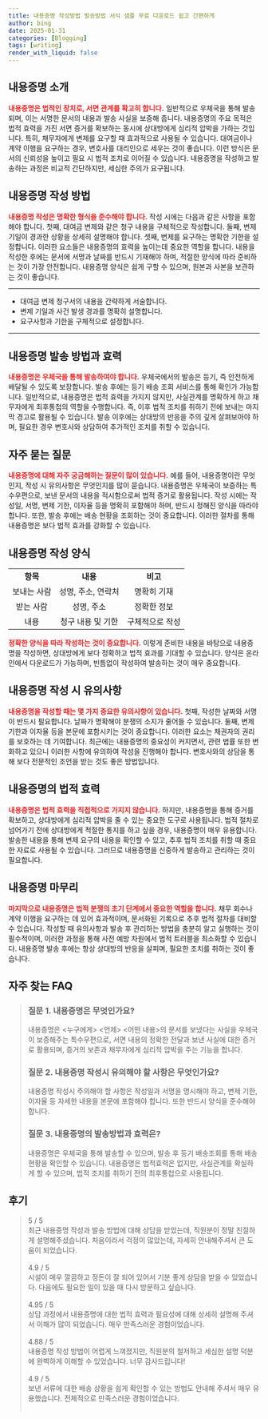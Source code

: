 ```yaml
---
title: 내용증명 작성방법 발송방법 서식 샘플 무료 다운로드 쉽고 간편하게
author: bing
date: 2025-01-31
categories: [Blogging]
tags: [writing]
render_with_liquid: false
---
```



<h2 id='내용증명_소개'>내용증명 소개</h2>

<p><b><span style="color: #ee2323;">내용증명은 법적인 장치로, 서면 관계를 확고히 합니다.</span></b> 일반적으로 우체국을 통해 발송되며, 이는 서명한 문서의 내용과 발송 사실을 보증해 줍니다. 내용증명의 주요 목적은 법적 효력을 가진 서면 증거를 확보하는 동시에 상대방에게 심리적 압박을 가하는 것입니다. 특히, 채무자에게 변제를 요구할 때 효과적으로 사용될 수 있습니다. 대여금이나 계약 이행을 요구하는 경우, 변호사를 대리인으로 세우는 것이 좋습니다. 이런 방식은 문서의 신뢰성을 높이고 필요 시 법적 조치로 이어질 수 있습니다. 내용증명을 작성하고 발송하는 과정은 비교적 간단하지만, 세심한 주의가 요구됩니다.</p>

<h2 id='내용증명_작성방법'>내용증명 작성 방법</h2>

<p><b><span style="color: #ee2323;">내용증명 작성은 명확한 형식을 준수해야 합니다.</span></b> 작성 시에는 다음과 같은 사항을 포함해야 합니다. 첫째, 대여금 변제와 같은 청구 내용을 구체적으로 작성합니다. 둘째, 변제 기일이 경과한 상황을 상세히 설명해야 합니다. 셋째, 변제를 요구하는 명확한 기한을 설정합니다. 이러한 요소들은 내용증명의 효력을 높이는데 중요한 역할을 합니다. 내용을 작성한 후에는 문서에 서명과 날짜를 반드시 기재해야 하며, 적절한 양식에 따라 준비하는 것이 가장 안전합니다. 내용증명 양식은 쉽게 구할 수 있으며, 원본과 사본을 보관하는 것이 좋습니다.</p>

<hr />

<ul>
    <li>대여금 변제 청구서의 내용을 간략하게 서술합니다.</li>
    <li>변제 기일과 사건 발생 경과를 명확히 설명합니다.</li>
    <li>요구사항과 기한을 구체적으로 설정합니다.</li>
</ul>

<hr />

<h2 id='내용증명_발송방법'>내용증명 발송 방법과 효력</h2>

<p><b><span style="color: #ee2323;">내용증명은 우체국을 통해 발송하여야 합니다.</span></b> 우체국에서의 발송은 등기, 즉 안전하게 배달될 수 있도록 보장합니다. 발송 후에는 등기 배송 조회 서비스를 통해 확인가 가능합니다. 일반적으로, 내용증명은 법적 효력을 가지지 않지만, 사실관계를 명확하게 하고 채무자에게 최후통첩의 역할을 수행합니다. 즉, 이후 법적 조치를 취하기 전에 보내는 마지막 경고로 활용될 수 있습니다. 발송 이후에는 상대방의 반응을 주의 깊게 살펴보아야 하며, 필요한 경우 변호사와 상담하여 추가적인 조치를 취할 수 있습니다.</p>

<h2 id='자주_묻는_질문'>자주 묻는 질문</h2>

<p><b><span style="color: #ee2323;">내용증명에 대해 자주 궁금해하는 질문이 많이 있습니다.</span></b> 예를 들어, 내용증명이란 무엇인지, 작성 시 유의사항은 무엇인지를 많이 묻습니다. 내용증명은 우체국이 보증하는 특수우편으로, 보낸 문서의 내용을 적시함으로써 법적 증거로 활용됩니다. 작성 시에는 작성일, 서명, 변제 기한, 이자율 등을 명확히 포함해야 하며, 반드시 정해진 양식을 따라야 합니다. 또한, 발송 후에는 배송 현황을 조회하는 것이 중요합니다. 이러한 절차를 통해 내용증명은 보다 법적 효과를 강화할 수 있습니다.</p>

<h2 id='내용증명_작성_양식'>내용증명 작성 양식</h2>

<table>
    <tr>
        <td style="text-align: center; height: 17px;"><b>항목</b></td>
        <td style="text-align: center; height: 17px;"><b>내용</b></td>
        <td style="text-align: center; height: 17px;"><b>비고</b></td>
    </tr>
    <tr>
        <td style="text-align: center; height: 17px;">보내는 사람</td>
        <td style="text-align: center; height: 17px;">성명, 주소, 연락처</td>
        <td style="text-align: center; height: 17px;">명확히 기재</td>
    </tr>
    <tr>
        <td style="text-align: center; height: 17px;">받는 사람</td>
        <td style="text-align: center; height: 17px;">성명, 주소</td>
        <td style="text-align: center; height: 17px;">정확한 정보</td>
    </tr>
    <tr>
        <td style="text-align: center; height: 17px;">내용</td>
        <td style="text-align: center; height: 17px;">청구 내용 및 기한</td>
        <td style="text-align: center; height: 17px;">구체적으로 작성</td>
    </tr>
</table>

<p><b><span style="color: #ee2323;">정확한 양식을 따라 작성하는 것이 중요합니다.</span></b> 이렇게 준비한 내용을 바탕으로 내용증명을 작성하면, 상대방에게 보다 정확하고 법적 효과를 기대할 수 있습니다. 양식은 온라인에서 다운로드가 가능하며, 빈틈없이 작성하여 발송하는 것이 매우 중요합니다.</p>

<h2 id='내용증명_유의사항'>내용증명 작성 시 유의사항</h2>

<p><b><span style="color: #ee2323;">내용증명을 작성할 때는 몇 가지 중요한 유의사항이 있습니다.</span></b> 첫째, 작성한 날짜와 서명이 반드시 필요합니다. 날짜가 명확해야 분쟁의 소지가 줄어들 수 있습니다. 둘째, 변제 기한과 이자율 등을 본문에 포함시키는 것이 중요합니다. 이러한 요소는 채권자의 권리를 보호하는 데 기여합니다. 최근에는 내용증명의 중요성이 커지면서, 관련 법률 또한 변화하고 있으니 이러한 사항에 유의하여 작성을 진행해야 합니다. 변호사와의 상담을 통해 보다 전문적인 조언을 받는 것도 좋은 방법입니다.</p>

<h2 id='내용증명_효력'>내용증명의 법적 효력</h2>

<p><b><span style="color: #ee2323;">내용증명은 법적 효력을 직접적으로 가지지 않습니다.</span></b> 하지만, 내용증명을 통해 증거를 확보하고, 상대방에게 심리적 압박을 줄 수 있는 중요한 도구로 사용됩니다. 법적 절차로 넘어가기 전에 상대방에게 적절한 통지를 하고 싶을 경우, 내용증명이 매우 유용합니다. 발송한 내용을 통해 변제 요구의 내용을 확인할 수 있고, 추후 법적 조치를 취할 때 중요한 자료로 사용될 수 있습니다. 그러므로 내용증명을 신중하게 발송하고 관리하는 것이 필요합니다.</p>

<h2 id='마무리'>내용증명 마무리</h2>

<p><b><span style="color: #ee2323;">마지막으로 내용증명은 법적 분쟁의 초기 단계에서 중요한 역할을 합니다.</span></b> 채무 회수나 계약 이행을 요구하는 데 있어 효과적이며, 문서화된 기록으로 추후 법적 절차를 대비할 수 있습니다. 작성할 때 유의사항과 발송 후 관리하는 방법을 충분히 알고 실행하는 것이 필수적이며, 이러한 과정을 통해 사전 예방 차원에서 법적 트러블을 최소화할 수 있습니다. 내용증명 발송 후에는 항상 상대방의 반응을 살피며, 필요한 조치를 취하는 것이 좋습니다.</p>


<h2 id='자주_찾는_FAQ'>자주 찾는 FAQ</h2>
<div itemscope="" itemtype="https://schema.org/FAQPage"> 
<blockquote> 
<div itemscope="" itemprop="mainEntity" itemtype="https://schema.org/Question"> 
<h3 itemprop="name">질문 1. 내용증명은 무엇인가요?</h3> 
<div itemscope="" itemprop="acceptedAnswer" itemtype="https://schema.org/Answer"> 
<span itemprop="text"> <p>내용증명은 <누구에게> <언제> <어떤 내용>의 문서를 보냈다는 사실을 우체국이 보증해주는 특수우편으로, 서면 내용의 정확한 전달과 보낸 사실에 대한 증거로 활용되며, 증거의 보존과 채무자에게 심리적 압박을 주는 기능을 합니다.</p> </span> 
</div> 
</div> 
<div itemscope="" itemprop="mainEntity" itemtype="https://schema.org/Question"> 
<h3 itemprop="name">질문 2. 내용증명 작성시 유의해야 할 사항은 무엇인가요?</h3> 
<div itemscope="" itemprop="acceptedAnswer" itemtype="https://schema.org/Answer"> 
<span itemprop="text"> <p>내용증명 작성시 주의해야 할 사항은 작성일과 서명을 명시해야 하고, 변제 기한, 이자율 등 자세한 내용을 본문에 포함해야 합니다. 또한 반드시 양식을 준수해야 합니다.</p> </span> 
</div> 
</div> 
<div itemscope="" itemprop="mainEntity" itemtype="https://schema.org/Question"> 
<h3 itemprop="name">질문 3. 내용증명의 발송방법과 효력은?</h3> 
<div itemscope="" itemprop="acceptedAnswer" itemtype="https://schema.org/Answer"> 
<span itemprop="text"> <p>내용증명은 우체국을 통해 발송할 수 있으며, 발송 후 등기 배송조회를 통해 배송 현황을 확인할 수 있습니다. 내용증명은 법적효력은 없지만, 사실관계를 확실하게 할 수 있으며, 법적 조치를 취하기 전의 최후통첩으로 사용됩니다.</p> </span> 
</div> 
</div> 
</blockquote> 
</div>
<h2 id='후기'>후기</h2>
<div itemscope itemtype="https://schema.org/Product">
  <blockquote>
  <div itemprop="review" itemscope itemtype="https://schema.org/Review">
      <div itemprop="reviewRating" itemscope itemtype="https://schema.org/Rating"> <span itemprop="ratingValue">5</span> / <span itemprop="bestRating">5</span> </div>
      <span itemprop="reviewBody">최근 내용증명 작성과 발송 방법에 대해 상담을 받았는데, 직원분이 정말 친절하게 설명해주셨습니다. 처음이라서 걱정이 많았는데, 자세히 안내해주셔서 큰 도움이 되었습니다.</span>
  </div>
  <br>
  <div itemprop="review" itemscope itemtype="https://schema.org/Review">
      <div itemprop="reviewRating" itemscope itemtype="https://schema.org/Rating"> <span itemprop="ratingValue">4.9</span> / <span itemprop="bestRating">5</span> </div>
      <span itemprop="reviewBody">시설이 매우 깔끔하고 정돈이 잘 되어 있어서 기분 좋게 상담을 받을 수 있었습니다. 다음에도 필요한 일이 있을 때 다시 방문하고 싶습니다.</span>
  </div>
  <br>
  <div itemprop="review" itemscope itemtype="https://schema.org/Review">
      <div itemprop="reviewRating" itemscope itemtype="https://schema.org/Rating"> <span itemprop="ratingValue">4.95</span> / <span itemprop="bestRating">5</span> </div>
      <span itemprop="reviewBody">상담 과정에서 내용증명에 대한 법적 효력과 필요성에 대해 상세히 설명해 주셔서 이해가 많이 되었습니다. 매우 만족스러운 경험이었습니다.</span>
  </div>
  <br>
  <div itemprop="review" itemscope itemtype="https://schema.org/Review">
      <div itemprop="reviewRating" itemscope itemtype="https://schema.org/Rating"> <span itemprop="ratingValue">4.88</span> / <span itemprop="bestRating">5</span> </div>
      <span itemprop="reviewBody">내용증명 작성 방법이 어렵게 느껴졌지만, 직원분의 철저하고 세심한 설명 덕분에 완벽하게 이해할 수 있었습니다. 너무 감사드립니다!</span>
  </div>
  <br>
  <div itemprop="review" itemscope itemtype="https://schema.org/Review">
      <div itemprop="reviewRating" itemscope itemtype="https://schema.org/Rating"> <span itemprop="ratingValue">4.9</span> / <span itemprop="bestRating">5</span> </div>
      <span itemprop="reviewBody">보낸 서류에 대한 배송 상황을 쉽게 확인할 수 있는 방법도 안내해 주셔서 매우 유용했습니다. 전체적으로 만족스러운 경험이었습니다.</span>
  </div>
  <br>
  </blockquote>
</div>
